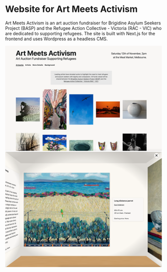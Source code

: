 # Website for Art Meets Activism

Art Meets Activism is an art auction fundraiser for Brigidine Asylum Seekers Project (BASP) and the Refugee Action Collective - Victoria (RAC - VIC) who are dedicated to supporting refugees. The site is built with Next.js for the frontend and uses Wordpress as a headless CMS.

![Screen shot of front page](/docs/frontPageScreenShot.png)
![Screen shot of gallery view](/docs/galleryViewScreenShot.png)
